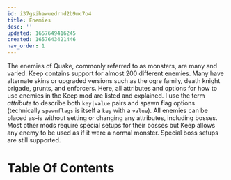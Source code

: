 ```yaml
---
id: i37gsihawuedrnd2b9mc7o4
title: Enemies
desc: ''
updated: 1657649416245
created: 1657643421446
nav_order: 1
---
```

The enemies of Quake, commonly referred to as monsters, are many and varied.  Keep contains support for almost 200 different enemies.  Many have alternate skins or upgraded versions such as the ogre family, death knight brigade, grunts, and enforcers.  Here, all attributes and options for how to use enemies in the Keep mod are listed and explained.  I use the term _attribute_ to describe both `key|value` pairs and spawn flag options (technically `spawnflags` is itself a `key` with a `value`).  All enemies can be placed as-is without setting or changing any attributes, including bosses.  Most other mods require special setups for their bosses but Keep allows any enemy to be used as if it were a normal monster.  Special boss setups are still supported.

# Table Of Contents